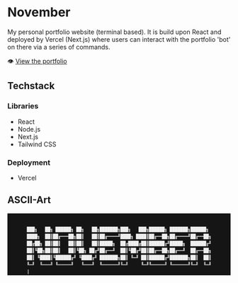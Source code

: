 # November

My personal portfolio website (terminal based). It is build upon React and deployed by Vercel (Next.js) where users can interact with the portfolio 'bot' on there via a series of commands.

👁️ [View the portfolio](https://november-neon.vercel.app/)

## Techstack

### Libraries

- React
- Node.js
- Next.js
- Tailwind CSS

### Deployment
- Vercel

## ASCII-Art

![asciiart](./public/sample.png)